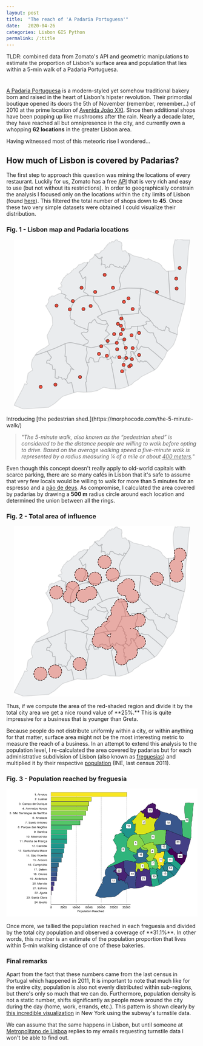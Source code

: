 ```yaml
---
layout: post
title:  "The reach of 'A Padaria Portuguesa'"
date:   2020-04-26
categories: Lisbon GIS Python
permalink: /:title
---
```

TLDR: combined data from Zomato's API and geometric manipulations to estimate the proportion of Lisbon's surface area and population that lies within a 5-min walk of a Padaria Portuguesa. 

<h1 id="posts-label"></h1>

[A Padaria Portuguesa](https://www.apadariaportuguesa.pt/) is a modern-styled yet somehow traditional bakery born and raised in the heart of Lisbon's hipster revolution. Their primordial boutique opened its doors the 5th of November (remember, remember...) of 2010 at the prime location of [Avenida João XXI](https://goo.gl/maps/dSrT1qnjpWMwwu4M6). Since then additional shops have been popping up like mushrooms after the rain. Nearly a decade later, they have reached all but omnipresence in the city, and currently own a whopping **62 locations** in the greater Lisbon area.

Having witnessed most of this meteoric rise I wondered... 

## How much of Lisbon is covered by Padarias?

The first step to approach this question was mining the locations of every restaurant. Luckily for us, Zomato has a free [API](https://developers.zomato.com/api) that is very rich and easy to use (but not without its restrictions). In order to geographically constrain the analysis I focused only on the locations within the city limits of Lisbon (found [here](http://geodados.cm-lisboa.pt/datasets/freguesias-2012)). This filtered the total number of shops down to **45**. Once these two very simple datasets were obtained I could visualize their distribution.

### Fig. 1 - Lisbon map and Padaria locations

<p align="center">
  <img src="/assets/posts/padarias/basemap_locations.png" />
</p>
Introducing [the pedestrian shed.](https://morphocode.com/the-5-minute-walk/)

> *"The 5-minute walk, also known as the “pedestrian shed” is considered to be the distance people are willing to walk before opting to drive. Based on the average walking speed a five-minute walk is represented by a radius measuring ¼ of a mile or about <u>400 meters</u>."*

Even though this concept doesn't really apply to old-world capitals with scarce parking, there are so many cafés in Lisbon that it's safe to assume that very few locals would be willing to walk for more than 5 minutes for an espresso and a [pão de deus](https://nit.pt/buzzfood/cafes-e-bares/a-receita-do-famoso-pao-de-deus-da-padaria-portuguesa-que-pode-fazer-em-casa). As compromise, I calculated the area covered by padarias by drawing a **500 m** radius circle around each location and determined the union between all the rings.

### Fig. 2 - Total area of influence

<p align="center">
  <img src="/assets/posts/padarias/area_difference.png" />
</p>
Thus, if we compute the area of the red-shaded region and divide it by the total city area we get a nice round value of **25%.** This is quite impressive for a business that is younger than Greta.

Because people do not distribute uniformly within a city, or within anything for that matter, surface area might not be the most interesting metric to measure the reach of a business. In an attempt to extend this analysis to the population level, I re-calculated the area covered by padarias but for each administrative subdivision of Lisbon (also known as [freguesias](https://pt.wikipedia.org/wiki/Lista_de_freguesias_de_Lisboa)) and multiplied it by their respective [population](https://censos.ine.pt/xportal/xmain?xpid=CENSOS&xpgid=censos_quadros) (INE, last census 2011). 

### Fig. 3 - Population reached by freguesia

<p align="center">
  <img src="/assets/posts/padarias/population_reached.png" />
</p>
Once more, we tallied the population reached in each freguesia and divided by the total city population and observed a coverage of **31.1%**.  In other words, this number is an estimate of the population proportion that lives within 5-min walking distance of one of these bakeries.

### Final remarks

Apart from the fact that these numbers came from the last census in Portugal which happened in 2011, It is important to note that much like for the entire city, population is also not evenly distributed within sub-regions, but there's only so much that we can do. Furthermore, population density is not a static number,  shifts significantly as people move around the city during the day (home, work, errands, etc.). This pattern is shown clearly by [this incredible visualization](https://manpopex.us/) in New York using the subway's turnstile data.

We can assume that the same happens in Lisbon, but until someone at [Metropolitano de Lisboa](https://www.metrolisboa.pt/) replies to my emails requesting turnstile data I won't be able to find out.
